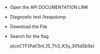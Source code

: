 * Open the API DOCUMENTATION LINK
* Diagnostic test /heapdump
* Download the File
* Search for the flag

  picoCTF{Pat!3nt\_15\_Th3\_K3y\_305d5b9a}
